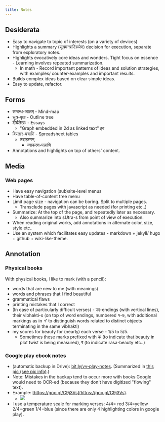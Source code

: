 ```yaml
---
title: Notes
---
```


## Desiderata
- Easy to navigate to topic of interests (on a variety of devices)
- Highlights a summary (सूत्रमन्त्रादिरूपेण) decision for execution, separate from exploratory notes.
- Highlights evocatively core ideas and wonders. Tight focus on essence - Learning involves repeated summarization.
  - In math - Record important patterns of ideas and solution strategies, with examples/ counter-examples and important results.
- Builds complex ideas based on clear simple ideas.
- Easy to update, refactor.

## Forms
- सम्बन्ध-जालम् - Mind-map
- सूत्र-वृक्षः - Outline tree
- दीर्घलेखाः - Essays
  - "Graph embedded in 2d as linked text" इव
- विस्तार-पत्राणि - Spreadsheet tables
  - उदाहरणम्
    - व्याकरण-पत्त्राणि    
- Annotations and highlights on top of others' content.

## Media
### Web pages
- Have easy navigation (sub)site-level menus
- Have table-of-content tree menu
- Limit page size - navigation can be boring. Split to multiple pages.
  - Transclude pages with javascript as needed (for printing etc..)
- Summarize: At the top of the page, and repeatedly later as necessary.
  - Also summarize into sUtra-s from point of view of execution.
- When reading original works, add annotations in alternate color, size, style etc..
- Use an system which facilitates easy updates - markdown + jekyll/ hugo + github + wiki-like-theme.

## Annotation
### Physical books

With physical books, I like to mark (with a pencil):
- words that are new to me (with meanings)
- words and phrases that I find beautiful
- grammatical flaws
- printing mistakes that I correct
- (In case of particularly difficult verses) - पद-endings (with vertical lines), their vibhakti-s (on top of word endings, numbered १-७, with additional markings as in _१'_ to distinguish words related to distinct objects terminating in the same vibhakti)
- my scores for beauty for (nearly) each verse - 1/5 to 5/5.
    - Sometimes these marks prefixed with क (to indicate that beauty in plot twist is being measured), र (to indicate rasa-beauty etc..)

### Google play ebook notes
- (automatic backup in Drive): [bit.ly/vv-play-notes](http://bit.ly/vv-play-notes). (Summarized in [this pic (see pic info)](https://photos.google.com/album/AF1QipOJQqymltNQMs7RHBz8rD2lWoa3EuEofzhzcYn5/photo/AF1QipPUr0S_cMva23_SAuLpR5J8CFc3kdOacKIn_Cu1).)
- Note: Mistakes in the backup tend to occur more with books Google would need to OCR-ed (because they don't have digitized "flowing" text).
- Example: [https://goo.gl/C9j3Vs](https://goo.gl/C9j3Vs).
    - [![](http://i.imgur.com/rZLoaDr.png)](http://i.imgur.com/rZLoaDr.png)
- I use a temperature scale for marking verses: 4/4= red 3/4=yellow 2/4=green 1/4=blue (since there are only 4 highlighting colors in google play).
